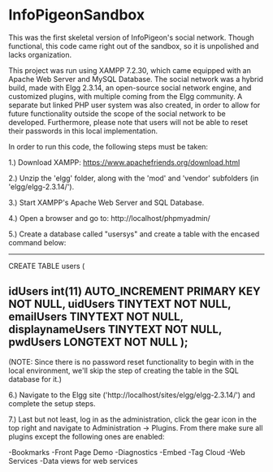 # InfoPigeonSandbox
This was the first skeletal version of InfoPigeon's social network. Though functional, this code came right out of the sandbox, so it is unpolished and lacks organization. 

This project was run using XAMPP 7.2.30, which came equipped with an Apache Web Server and MySQL Database. The social network was a hybrid build, made with Elgg 2.3.14, an open-source social network engine, and customized plugins, with multiple coming from the Elgg community. A separate but linked PHP user system was also created, in order to allow for future functionality outside the scope of the social network to be developed. Furthermore, please note that users will not be able to reset their passwords in this local implementation.

In order to run this code, the following steps must be taken: 


1.) Download XAMPP: https://www.apachefriends.org/download.html


2.) Unzip the 'elgg' folder, along with the 'mod' and 'vendor' subfolders (in 'elgg/elgg-2.3.14/').


3.) Start XAMPP's Apache Web Server and SQL Database.


4.) Open a browser and go to: http://localhost/phpmyadmin/


5.) Create a database called "usersys" and create a table with the encased command below:

------------------------------------------------------
CREATE TABLE users (

idUsers int(11) AUTO_INCREMENT PRIMARY KEY NOT NULL,
uidUsers TINYTEXT NOT NULL,
emailUsers TINYTEXT NOT NULL,
displaynameUsers TINYTEXT NOT NULL,
pwdUsers LONGTEXT NOT NULL
);
------------------------------------------------------

(NOTE: Since there is no password reset functionality to begin with in the local environment, we'll skip the step of creating the table in the SQL database for it.)


6.) Navigate to the Elgg site ('http://localhost/sites/elgg/elgg-2.3.14/') and complete the setup steps.


7.) Last but not least, log in as the administration, click the gear icon in the top right and navigate to Administration -> Plugins. From there make sure all plugins except the following ones are enabled:

-Bookmarks
-Front Page Demo
-Diagnostics
-Embed
-Tag Cloud
-Web Services
-Data views for web services









